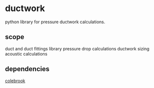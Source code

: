 # ductwork

python library for pressure ductwork calculations.

## scope
duct and duct fittings library
pressure drop calculations
ductwork sizing
acoustic calculations

## dependencies

[colebrook](https://github.com/IMEConsultants/colebrook)